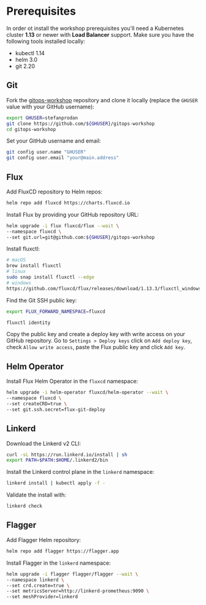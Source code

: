 # Prerequisites

In order ot install the workshop prerequisites you'll need a Kubernetes cluster **1.13**
or newer with **Load Balancer** support.
Make sure you have the following tools installed locally:
* kubectl 1.14
* helm 3.0
* git 2.20

## Git

Fork the [gitops-workshop](https://github.com/stefanprodan/gitops-workshop) repository
and clone it locally (replace the `GHUSER` value with your GitHub username):

```sh
export GHUSER=stefanprodan
git clone https://github.com/${GHUSER}/gitops-workshop
cd gitops-workshop
```

Set your GitHub username and email:

```sh
git config user.name "GHUSER"
git config user.email "your@main.address"
```

## Flux

Add FluxCD repository to Helm repos:

```sh
helm repo add fluxcd https://charts.fluxcd.io
```

Install Flux by providing your GitHub repository URL:

```sh
helm upgrade -i flux fluxcd/flux --wait \
--namespace fluxcd \
--set git.url=git@github.com:${GHUSER}/gitops-workshop
```

Install fluxctl:

```sh
# macOS
brew install fluxctl
# linux
sudo snap install fluxctl --edge
# windows
https://github.com/fluxcd/flux/releases/download/1.13.3/fluxctl_windows_amd64
```

Find the Git SSH public key:

```sh
export FLUX_FORWARD_NAMESPACE=fluxcd

fluxctl identity
```

Copy the public key and create a deploy key with write access on your GitHub repository.
Go to `Settings > Deploy keys` click on `Add deploy key`, check `Allow write access`,
paste the Flux public key and click `Add key`.

## Helm Operator

Install Flux Helm Operator in the `fluxcd` namespace:

```sh
helm upgrade -i helm-operator fluxcd/helm-operator --wait \
--namespace fluxcd \
--set createCRD=true \
--set git.ssh.secret=flux-git-deploy
```

## Linkerd

Download the Linkerd v2 CLI:

```sh
curl -sL https://run.linkerd.io/install | sh
export PATH=$PATH:$HOME/.linkerd2/bin
```

Install the Linkerd control plane in the `linkerd` namespace:

```sh
linkerd install | kubectl apply -f -
```

Validate the install with:

```sh
linkerd check
```

## Flagger

Add Flagger Helm repository:

```sh
helm repo add flagger https://flagger.app
```

Install Flagger in the `linkerd` namespace:

```sh
helm upgrade -i flagger flagger/flagger --wait \
--namespace linkerd \
--set crd.create=true \
--set metricsServer=http://linkerd-prometheus:9090 \
--set meshProvider=linkerd
```
